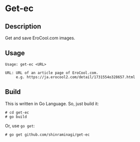 # Get-ec

## Description

Get and save EroCool.com images.

## Usage

    Usage: get-ec <URL>

    URL: URL of an article page of EroCool.com.
         e.g. https://ja.erocool2.com/detail/1731554o328657.html

## Build

This is written in Go Language. So, just build it:

    # cd get-ec
    # go build
 
 Or, use `go get`:

    # go get github.com/shinraminagi/get-ec
